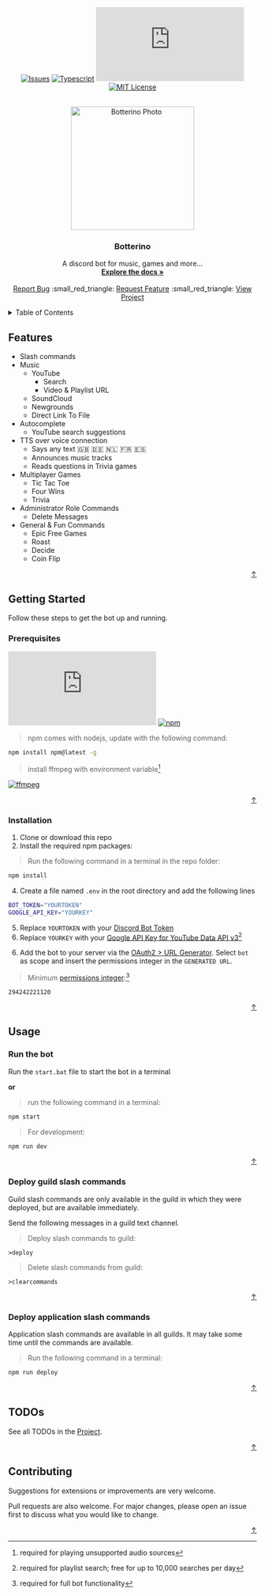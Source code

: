 <div id="top"></div>

<div align="center">
  
  <a href="">[![Issues][issues-shield]][issues-url]
  <a href="">[![Typescript][typescript-shield]][typescript-url]
  <a href="">[![DiscordJS][discordjs-shield]][discordjs-url]
  <a href="">[![MIT License][license-shield]][license-url]
    
</div>

<div align="center">
  <br />
  <a href="https://unsplash.com/photos/N2zxMUDwT4I">
    <img src="https://images.weserv.nl/?url=https://unsplash.com/photos/N2zxMUDwT4I/download?ixid=MnwxMjA3fDB8MXxhbGx8N3x8fHx8fDJ8fDE2NTMyNzQzOTk&force=true&w=640?v=4&fit=cover&mask=circle&maxage=7d&con=-15&mod=1.2" alt="Botterino Photo" width="250" height="250">
  </a>
  <p align="center">
    <h3 align="center">Botterino</h3>
    A discord bot for music, games and more...
    <br />
    <a href="https://github.com/danloe/Botterino"><strong>Explore the docs »</strong></a>
    <br />
    <br />
    <a href="https://github.com/danloe/Botterino/issues">Report Bug</a>
    :small_red_triangle:
    <a href="https://github.com/danloe/Botterino/issues">Request Feature</a>
    :small_red_triangle:
    <a href="https://github.com/users/danloe/projects/1">View Project</a>
  </p>
</div>

<details>
  <summary>Table of Contents</summary>
  <ol>
    <li>
      <a href="#features">Features</a>
    </li>
    <li>
      <a href="#getting-started">Getting Started</a>
      <ul>
        <li><a href="#prerequisites">Prerequisites</a></li>
        <li><a href="#installation">Installation</a></li>
      </ul>
    </li>
    <li><a href="#usage">Usage</a></li>
      <ul>
        <li><a href="#run-the-bot">Run the bot</a></li>
        <li><a href="#deploy-guild-slash-commands">Deploy guild slash commands</a></li>
        <li><a href="#deploy-application-slash-commands">Deploy application slash commands</a></li>
      </ul>
    <li><a href="#todos">TODOs</a></li>
    <li><a href="#contributing">Contributing</a></li>
  </ol>
</details>

## Features

* Slash commands
* Music
  * YouTube
      * Search
      * Video & Playlist URL
  * SoundCloud
  * Newgrounds
  * Direct Link To File
* Autocomplete
  * YouTube search suggestions
* TTS over voice connection
  * Says any text :gb: :de: :netherlands: :fr: :es:
  * Announces music tracks
  * Reads questions in Trivia games
* Multiplayer Games
  * Tic Tac Toe
  * Four Wins
  * Trivia
* Administrator Role Commands
  * Delete Messages
* General & Fun Commands
  * Epic Free Games
  * Roast
  * Decide
  * Coin Flip

<p align="right"><a href="#top">&uarr;</a></p>

## Getting Started

Follow these steps to get the bot up and running.

### Prerequisites

[![NodeJS][node-shield]][node-url]
[![npm][npm-shield]][npm-url]
>npm comes with nodejs, update with the following command:
  ```sh
  npm install npm@latest -g
  ```
>install ffmpeg with environment variable[^ffmpeg]

[^ffmpeg]:required for playing unsupported audio sources
    
[![ffmpeg][ffmpeg-shield]][ffmpeg-url]

<p align="right"><a href="#top">&uarr;</a></p>

### Installation

1. Clone or download this repo
3. Install the required npm packages:
>Run the following command in a terminal in the repo folder:
```sh
npm install
```
4. Create a file named `.env` in the root directory and add the following lines
```sh
BOT_TOKEN="YOURTOKEN"
GOOGLE_API_KEY="YOURKEY"
```
5. Replace `YOURTOKEN` with your [Discord Bot Token](https://discord.com/developers/applications)
6. Replace `YOURKEY` with your [Google API Key for YouTube Data API v3](https://console.cloud.google.com/marketplace/product/google/youtube.googleapis.com)[^googleapi] 
[^googleapi]:required for playlist search; free for up to 10,000 searches per day

6. Add the bot to your server via the [OAuth2 > URL Generator](https://discord.com/developers/applications). Select `bot` as scope and insert the permissions integer in the `GENERATED URL`.
>Minimum [permissions integer](https://discordapi.com/permissions.html#294242221120):[^permissions]
```
294242221120
```

[^permissions]:required for full bot functionality
    
<p align="right"><a href="#top">&uarr;</a></p>

## Usage

### Run the bot

Run the `start.bat` file to start the bot in a terminal

**or**

>run the following command in a terminal:
```sh
npm start
```
>For development:
```sh
npm run dev
```

<p align="right"><a href="#top">&uarr;</a></p>

### Deploy guild slash commands

Guild slash commands are only available in the guild in which they were deployed, but are available immediately.

Send the following messages in a guild text channel.

>Deploy slash commands to guild:
```
>deploy
```
>Delete slash commands from guild:
```
>clearcommands
```

<p align="right"><a href="#top">&uarr;</a></p>

### Deploy application slash commands

Application slash commands are available in all guilds. It may take some time until the commands are available.

>Run the following command in a terminal:
```sh
npm run deploy
```

<p align="right"><a href="#top">&uarr;</a></p>

## TODOs

See all TODOs in the [Project](https://github.com/users/danloe/projects/1).

<p align="right"><a href="#top">&uarr;</a></p>

## Contributing
Suggestions for extensions or improvements are very welcome.

Pull requests are also welcome. For major changes, please open an issue first to discuss what you would like to change.

<p align="right"><a href="#top">&uarr;</a></p>

[issues-shield]: https://img.shields.io/github/issues/danloe/Botterino.svg?style=for-the-badge
[issues-url]: https://github.com/danloe/Botterino/issues
[typescript-shield]: https://img.shields.io/github/package-json/dependency-version/danloe/botterino/dev/typescript?style=for-the-badge
[typescript-url]: https://github.com/Microsoft/TypeScript
[discordjs-shield]: https://img.shields.io/github/package-json/dependency-version/danloe/botterino/discord.js?style=for-the-badge
[discordjs-url]: https://github.com/discordjs/discord.js
[license-shield]: https://img.shields.io/github/license/danloe/Botterino.svg?style=for-the-badge
[license-url]: https://github.com/danloe/Botterino/blob/master/LICENSE.md
[node-shield]: https://img.shields.io/node/v/discord.js?style=flat-square
[node-url]: https://nodejs.org/
[npm-shield]: https://img.shields.io/npm/v/npm?style=flat-square
[npm-url]: https://github.com/npm
[ffmpeg-shield]: https://img.shields.io/badge/FFMPEG-%3E%3D5.0-brightgreen?style=flat-square
[ffmpeg-url]: https://www.ffmpeg.org/download.html

